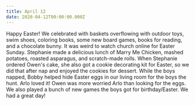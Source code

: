 ```yaml
---
title: April 12
date: 2020-04-12T00:00:00.000Z
---
```

Happy Easter! We celebrated with baskets overflowing with outdoor toys, swim shoes, coloring books, some new board games, books for reading, and a chocolate bunny. It was weird to watch church online for Easter Sunday. Stephanie made a delicious lunch of Marry Me Chicken, mashed potatoes, roasted asparagus, and scratch-made rolls. When Stephanie ordered Owen's cake, she also got a cookie decorating kit for Easter, so we did that after nap and enjoyed the cookies for dessert. While the boys napped, Bobby helped hide Easter eggs in our living room for the boys the hunt. Arlo loved it! Owen was more worried Arlo than looking for the eggs. We also played a bunch of new games the boys got for birthday/Easter. We had a great day!